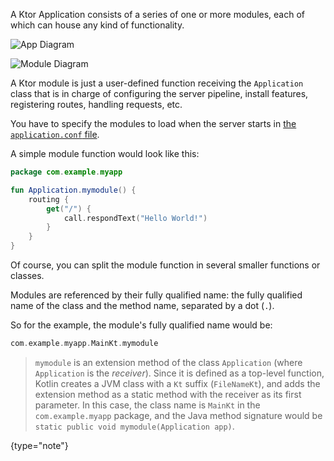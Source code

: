 [//]: # (title: Modules)

<include src="lib.md" include-id="outdated_warning"/>

A Ktor Application consists of a series of one or more modules, each of which can house any kind of functionality. 

![App Diagram](app-diagram.svg)
 
 
[comment]: <> (Each module consists of....)

![Module Diagram](module-diagram.svg)

A Ktor module is just a user-defined function receiving the `Application` class that is in charge of configuring
the server pipeline, install features, registering routes, handling requests, etc.

You have to specify the modules to load when the server starts in [the `application.conf` file](/servers/configuration.html#hocon-file).

A simple module function would look like this:


```kotlin
package com.example.myapp

fun Application.mymodule() {
    routing {
        get("/") {
            call.respondText("Hello World!")
        }
    }
}
```

Of course, you can split the module function in several smaller functions or classes.

Modules are referenced by their fully qualified name: the fully qualified name of the class and the method name,
separated by a dot (`.`).

So for the example, the module's fully qualified name would be:

```kotlin
com.example.myapp.MainKt.mymodule
```

>`mymodule` is an extension method of the class `Application` (where `Application` is the *receiver*).
>Since it is defined as a top-level function, Kotlin creates a JVM class with a `Kt` suffix (`FileNameKt`),
>and adds the extension method as a static method with the receiver as its first parameter.
>In this case, the class name is `MainKt` in the `com.example.myapp` package, and the Java method signature would be
>`static public void mymodule(Application app)`.
>
{type="note"}

